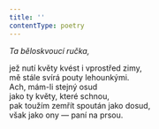 ```yaml
---
title: ''
contentType: poetry
---
```


<section>

_Ta běloskvoucí ručka,_

jež nutí květy kvést i vprostřed zimy,  
mě stále svírá pouty lehounkými.  
Ach, mám-li stejný osud  
jako ty květy, které schnou,  
pak toužím zemřít spoután jako dosud,  
však jako ony — paní na prsou.

</section>

